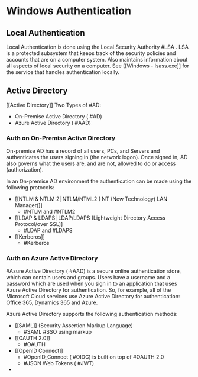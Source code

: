 # Windows Authentication

## Local Authentication
Local Authentication is done using the Local Security Authority #LSA . LSA is a protected subsystem that keeps track of the security policies and accounts that are on a computer system. Also maintains information about all aspects of local security on a computer. See [[Windows - lsass.exe]] for the service that handles authentication locally. 

## Active Directory
[[Active Directory]]
Two Types of #AD:
- On-Premise Active Directory ( #AD)
- Azure Active Directory  ( #AAD)

### Auth on On-Premise Active Directory
On-premise AD has a record of all users, PCs, and Servers and authenticates the users signing in (the network logon). 
Once signed in, AD also governs what the users are, and are not, allowed to do or access (authorization).

In an On-premise AD environment the authentication can be made using the following protocols:
- [[NTLM & NTLM 2| NTLM/NTML2 ( NT (New Technology) LAN Manager)]]
	- #NTLM and #NTLM2
- [[LDAP & LDAPS| LDAP/LDAPS (Lightweight Directory Access Protocol/over SSL]]
	- #LDAP and #LDAPS
- [[Kerberos]]
	- #Kerberos 


### Auth on Azure Active Directory
#Azure Active Directory ( #AAD) is a secure online authentication store, which can contain users and groups. Users have a username and a password which are used when you sign in to an application that uses Azure Active Directory for authentication. So, for example, all of the Microsoft Cloud services use Azure Active Directory for authentication: Office 365, Dynamics 365 and Azure.

Azure Active Directory supports the following authentication methods:

-   [[SAML]] (Security Assertion Markup Language)
	-   #SAML #SSO using markup
-   [[OAUTH 2.0]]
	-   #OAUTH 
-   [[OpenID Connect]]
	-   #OpenID_Connect ( #OIDC) is built on top of #OAUTH 2.0
	-   #JSON Web Tokens ( #JWT)
-  